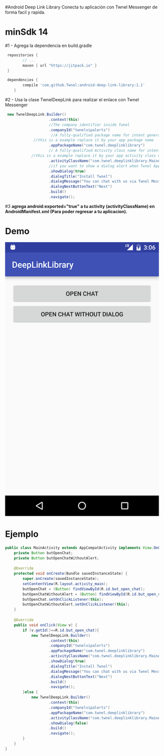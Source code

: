 #Android Deep Link Library
Conecta tu aplicación con Twnel Messenger de forma facil y rapida.

# minSdk 14

#1 - Agrega la dependencia en build.gradle

```groovy
 repositories {
        // ...
        maven { url "https://jitpack.io" }
 }
```
```groovy
 dependencies {
        compile 'com.github.Twnel:android-deep-link-library:1.1'
	}
```
#2 - Usa la clase TwnelDeepLink para realizar el enlace con Twnel Messenger
```java
 new TwnelDeepLink.Builder()
                    .context(this)
                    //The company identifier inside Twnel
                    .companyId("twnelvipalerts")
                     //A fully-qualified package name for intent generation (used to return to your app)
		     //this is a example replace it by your app package name
                    .appPackageName("com.twnel.deeplinklibrary")
                    // A fully-qualified Activity class name for intent generation (used to return to your app).
		    //this is a example replace it by your app activity class name
                    .activityClassName("com.twnel.deeplinklibrary.MainActivity")
                    //if you want to show a dialog alert when Twnel App is not installed 
                    .showDialog(true)
                    .dialogTitle("Install Twnel")
                    .dialogMessage("You can chat with us via Twnel Messenger 24/7")
                    .dialogNextButtonText("Next")
                    .build()
                    .navigate();	
```
#3 **agrega android:exported="true" a tu activity (activityClassName) en  AndroidManifest.xml (Para poder regresar a tu aplicacíon).**
# Demo
![Alt text](https://github.com/Twnel/android-deep-link-library/blob/master/art/demo_deeplink.png)
# Ejemplo
```java
public class MainActivity extends AppCompatActivity implements View.OnClickListener {
    private Button butOpenChat;
    private Button butOpenChatWithoutAlert;

    @Override
    protected void onCreate(Bundle savedInstanceState) {
        super.onCreate(savedInstanceState);
        setContentView(R.layout.activity_main);
        butOpenChat = (Button) findViewById(R.id.but_open_chat);
        butOpenChatWithoutAlert = (Button) findViewById(R.id.but_open_chat_without_dialog);
        butOpenChat.setOnClickListener(this);
        butOpenChatWithoutAlert.setOnClickListener(this);
    }

    @Override
    public void onClick(View v) {
        if (v.getId()==R.id.but_open_chat){
            new TwnelDeepLink.Builder()
                    .context(this)
                    .companyId("twnelvipalerts")
                    .appPackageName("com.twnel.deeplinklibrary")
                    .activityClassName("com.twnel.deeplinklibrary.MainActivity")
                    .showDialog(true)
                    .dialogTitle("Install Twnel")
                    .dialogMessage("You can chat with us via Twnel Messenger 24/7")
                    .dialogNextButtonText("Next")
                    .build()
                    .navigate();
        }else {
            new TwnelDeepLink.Builder()
                    .context(this)
                    .companyId("twnelvipalerts")
                    .appPackageName("com.twnel.deeplinklibrary")
                    .activityClassName("com.twnel.deeplinklibrary.MainActivity")
                    .showDialog(false)
                    .build()
                    .navigate();
        }
    }
}

